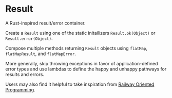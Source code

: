 # Result
A Rust-inspired result/error container.

Create a `Result` using one of the static initailizers `Result.ok(Object)` or
`Result.error(Object)`.

Compose multiple methods returning `Result` objects using `flatMap`, `flatMapResult`,
and `flatMapError`.

More generally, skip throwing exceptions in favor of application-defined error types
and use lambdas to define the happy and unhappy pathways for results and errors.

Users may also find it helpful to take inspiration from
[Railway Oriented Programming](https://fsharpforfunandprofit.com/rop/).

